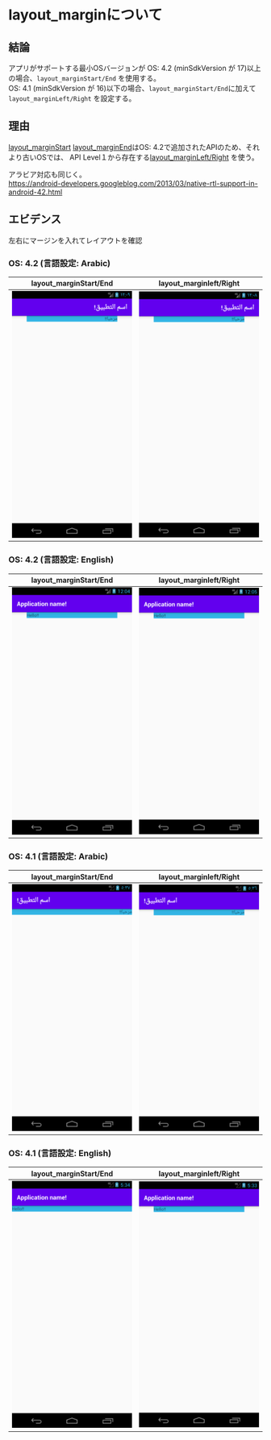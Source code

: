 # layout_marginについて

## 結論

アプリがサポートする最小OSバージョンが
OS: 4.2 (minSdkVersion が 17)以上の場合、`layout_marginStart/End` を使用する。<br>
OS: 4.1 (minSdkVersion が 16)以下の場合、`layout_marginStart/End`に加えて`layout_marginLeft/Right`  を設定する。<br>

## 理由
[layout_marginStart](https://developer.android.com/reference/android/view/ViewGroup.MarginLayoutParams#setMarginStart(int)
)  [layout_marginEnd](https://developer.android.com/reference/android/view/ViewGroup.MarginLayoutParams#setMarginEnd(int))はOS: 4.2で追加されたAPIのため、それより古いOSでは、 API Level１から存在する[layout_marginLeft/Right](https://developer.android.com/reference/android/view/ViewGroup.MarginLayoutParams#setMargins(int,%20int,%20int,%20int)) を使う。

アラビア対応も同じく。<br>
https://android-developers.googleblog.com/2013/03/native-rtl-support-in-android-42.html


## エビデンス
左右にマージンを入れてレイアウトを確認

### OS: 4.2 (言語設定: Arabic)

| layout_marginStart/End | layout_marginleft/Right |
| --- | --- |
| <img src="capture/3.png" width=320> | <img src="capture/4.png" width=320> |

### OS: 4.2 (言語設定: English)

| layout_marginStart/End | layout_marginleft/Right |
| --- | --- |
| <img src="capture/1.png" width=320> | <img src="capture/2.png" width=320> |


### OS: 4.1 (言語設定: Arabic)

| layout_marginStart/End | layout_marginleft/Right |
| --- | --- |
| <img src="capture/7.png" width=320> | <img src="capture/8.png" width=320> |

### OS: 4.1 (言語設定: English)

| layout_marginStart/End | layout_marginleft/Right |
| --- | --- |
| <img src="capture/5.png" width=320> | <img src="capture/6.png" width=320> |
